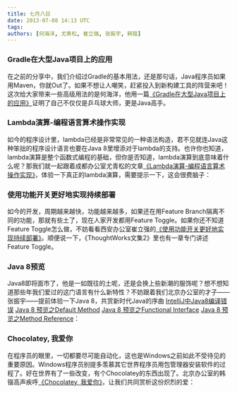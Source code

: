 ```yaml
---
title: 七月八日
date: 2013-07-08 14:13 UTC
tags:
authors: [何海洋, 尤青松, 崔立强, 张振宇, 韩锴]
---
```


### Gradle在大型Java项目上的应用
在之前的分享中，我们介绍过Gradle的基本用法，还是那句话，Java程序员如果用Maven，你就Out了。如果不想让人嘲笑，赶紧投入到新构建工具的阵营来吧！这次给大家带来一些高级用法的是何海洋，他用一篇[《Gradle在大型Java项目上的应用》](http://www.infoq.com/cn/articles/Gradle-application-in-large-Java-projects)证明了自己不仅仅是乒乓球大师，更是Java高手。


### Lambda演算-编程语言算术操作实现
如今的程序设计里，lambda已经是非常常见的一种语法构造，君不见就连Java这种笨拙的程序设计语言也要在Java 8里增添对于lambda的支持。也许你也知道，lambda演算是整个函数式编程的基础，但你是否知道，lambda演算到底意味着什么呢？那我们就一起跟着成都办公室尤青松的文章[《Lambda演算-编程语言算术操作实现》](http://yqsqq.github.io/blog/2013/03/15/lambdayan-suan-bian-cheng-yu-yan-suan-zhu-cao-zuo-shi-xian/)，体验一下真正的lambda演算，需要提示一下，这会很费脑子：

### 使用功能开关更好地实现持续部署
如今的开发，周期越来越快，功能越来越多，如果还在用Feature Branch隔离不同的功能，那就有些土了，现在人家开发都用Feature Toggle。如果你还不知道Feature Toggle怎么做，不妨看看西安办公室崔立强的[《使用功能开关更好地实现持续部署》](http://www.infoq.com/cn/articles/function-switch-realize-better-continuous-implementations)。顺便说一下，《ThoughtWorks文集2》里也有一章专门讲述Feature Toggle。

### Java 8预览
Java8即将面市了，他是一如既往的土呢，还是会换上些新潮的服饰呢？想不想知道那些年我们爱过的这门语言有什么新特性？不妨跟着我们北京办公室的才子——张振宇——提前体验一下Java 8，共赏新时代Java的序曲
[IntelliJ中Java8编译错误](http://zyzhang.github.io/blog/2013/06/13/intellij-java8-compile-require-target-1-8) 
[Java 8 预览之Default Method](http://zyzhang.github.io/blog/2013/06/13/java8previewdefaultmethod) 
[Java 8 预览之Functional Interface](http://zyzhang.github.io/blog/2013/06/15/java8-preview-functional-interface) 
[Java 8 预览之Method Reference](http://zyzhang.github.io/blog/2013/06/15/java8-preview-method-reference)：

### Chocolatey, 我爱你
在程序员的眼里，一切都要尽可能自动化，这也是Windows之前如此不受待见的重要原因。Windows程序员别提多羡慕其它世界程序员用包管理器安装软件的过程了。好在世界有了一些改变，有个Chocolatey的东西出现了。北京办公室的韩锴高声疾呼[《Chocolatey, 我爱你》](http://isaachan.github.io/blog/2013/02/07/chocolatey-i-love-you/)，让我们共同赏析这份炽烈的爱：

